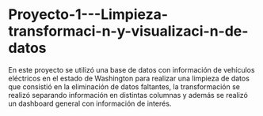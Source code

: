# Proyecto-1---Limpieza-transformaci-n-y-visualizaci-n-de-datos
En este proyecto se utilizó una base de datos con información de vehículos eléctricos en el estado de Washington para realizar una limpieza de datos que consistió en la eliminación de datos faltantes, la transformación se realizó separando información en distintas columnas y además se realizó un dashboard general con información de interés.
